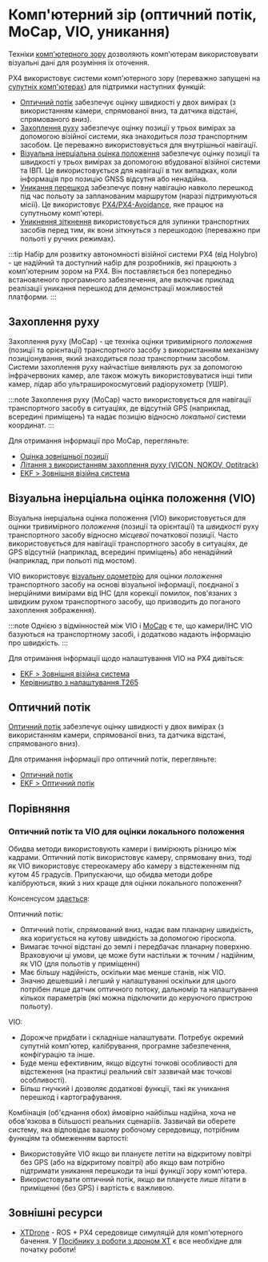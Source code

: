 # Комп'ютерний зір (оптичний потік, MoCap, VIO, уникання)

Техніки [комп'ютерного зору](https://en.wikipedia.org/wiki/Computer_vision) дозволяють комп'ютерам використовувати візуальні дані для розуміння їх оточення.

PX4 використовує системи комп'ютерного зору (переважно запущені на [супутніх комп'ютерах](../companion_computer/README.md)) для підтримки наступних функцій:

- [Оптичний потік](#optical-flow) забезпечує оцінку швидкості у двох вимірах (з використанням камери, спрямованої вниз, та датчика відстані, спрямованого вниз).
- [Захоплення руху](#motion-capture) забезпечує оцінку позиції у трьох вимірах за допомогою візійної системи, яка знаходиться _поза_ транспортним засобом. Це переважно використовується для внутрішньої навігації.
- [Візуальна інерціальна оцінка положення](#visual-inertial-odometry-vio) забезпечує оцінку позиції та швидкості у трьох вимірах за допомогою вбудованої візійної системи та ІВП. Це використовується для навігації в тих випадках, коли інформація про позицію GNSS відсутня або ненадійна.
- [Уникання перешкод](../computer_vision/obstacle_avoidance.md) забезпечує повну навігацію навколо перешкод під час польоту за запланованим маршрутом (наразі підтримуються місії). Це використовує [PX4/PX4-Avoidance](https://github.com/PX4/PX4-Avoidance), яке працює на супутньому комп'ютері.
- [Уникнення зіткнення](../computer_vision/collision_prevention.md) використовується для зупинки транспортних засобів перед тим, як вони зіткнуться з перешкодою (переважно при польоті у ручних режимах).

:::tip
Набір для розвитку автономності візійної системи PX4 (від Holybro) - це надійний та доступний набір для розробників, які працюють з комп'ютерним зором на PX4.
Він поставляється без попередньо встановленого програмного забезпечення, але включає приклад реалізації уникання перешкод для демонстрації можливостей платформи.
:::

## Захоплення руху

Захоплення руху (MoCap) - це техніка оцінки тривимірного _положення_ (позиції та орієнтації) транспортного засобу з використанням механізму позиціонування, який знаходиться _поза_ транспортним засобом. Системи захоплення руху найчастіше виявляють рух за допомогою інфрачервоних камер, але також можуть використовуватися інші типи камер, лідар або ультраширокосмуговий радіорухометр (УШР).

:::note
Захоплення руху (MoCap) часто використовується для навігації транспортного засобу в ситуаціях, де відсутній GPS (наприклад, всередині приміщень) та надає позицію відносно _локальної_ системи координат.
:::

Для отримання інформації про MoCap, перегляньте:

- [Оцінка зовнішньої позиції ](../ros/external_position_estimation.md)
- [Літання з використанням захоплення руху (VICON, NOKOV, Optitrack) ](../tutorials/motion-capture.md)
- [EKF > Зовнішня візійна система ](../advanced_config/tuning_the_ecl_ekf.md#external-vision-system)

## Візуальна інерціальна оцінка положення (VIO)

Візуальна інерціальна оцінка положення (VIO) використовується для оцінки тривимірного _положення_ (позиції та орієнтації) та _швидкості_ руху транспортного засобу відносно _місцевої_ початкової позиції. Часто використовується для навігації транспортного засобу в ситуаціях, де GPS відсутній (наприклад, всередині приміщень) або ненадійний (наприклад, при польоті під мостом).

VIO використовує [візуальну одометрію](https://en.wikipedia.org/wiki/Visual_odometry) для оцінки _положення_ транспортного засобу на основі візуальної інформації, поєднаної з інерційними вимірами від ІНС (для корекції помилок, пов'язаних з швидким рухом транспортного засобу, що призводить до поганого захоплення зображення).

:::note
Однією з відмінностей між VIO і [MoCap](#motion-capture) є те, що камери/ІНС VIO базуються на транспортному засобі, і додатково надають інформацію про швидкість.
:::

Для отримання інформації щодо налаштування VIO на PX4 дивіться:

- [EKF > Зовнішня візійна система ](../advanced_config/tuning_the_ecl_ekf.md#external-vision-system)
- [Керівництво з налаштування T265 ](../peripherals/camera_t265_vio.md)

## Оптичний потік

[Оптичний потік](../sensor/optical_flow.md) забезпечує оцінку швидкості у двох вимірах (з використанням камери, спрямованої вниз, та датчика відстані, спрямованого вниз).

Для отримання інформації про оптичний потік, перегляньте:

- [Оптичний потік](../sensor/optical_flow.md)
- [EKF > Оптичний потік](../advanced_config/tuning_the_ecl_ekf.md#optical-flow)

## Порівняння

### Оптичний потік та VIO для оцінки локального положення

Обидва методи використовують камери і вимірюють різницю між кадрами. Оптичний потік використовує камеру, спрямовану вниз, тоді як VIO використовує стереокамеру або камеру з відстеженням під кутом 45 градусів. Припускаючи, що обидва методи добре калібруються, який з них краще для оцінки локального положення?

Консенсусом [здається](https://discuss.px4.io/t/vio-vs-optical-flow/34680):

Оптичний потік:

- Оптичний потік, спрямований вниз, надає вам планарну швидкість, яка коригується на кутову швидкість за допомогою гіроскопа.
- Вимагає точної відстані до землі і передбачає планарну поверхню. Враховуючи ці умови, це може бути настільки ж точним / надійним, як VIO (для польотів у приміщенні)
- Має більшу надійність, оскільки має менше станів, ніж VIO.
- Значно дешевший і легший у налаштуванні оскільки для цього потрібен лише датчик оптичного потоку, дальномір та налаштування кількох параметрів (які можна підключити до керуючого пристрою польоту).

VIO:

- Дорожче придбати і складніше налаштувати. Потребує окремий супутній комп'ютер, калібрування, програмне забезпечення, конфігурацію та інше.
- Буде менш ефективним, якщо відсутні точкові особливості для відстеження (на практиці реальний світ зазвичай має точкові особливості).
- Більш гнучкий і дозволяє додаткові функції, такі як уникання перешкод і картографування.

Комбінація (об'єднання обох) ймовірно найбільш надійна, хоча не обов'язкова в більшості реальних сценаріїв. Зазвичай ви оберете систему, яка відповідає вашому робочому середовищу, потрібним функціям та обмеженням вартості:

- Використовуйте VIO якщо ви плануєте летіти на відкритому повітрі без GPS (або на відкритому повітрі) або якщо вам потрібно підтримати уникання перешкоди та інші функції зору комп'ютера.
- Використовувати оптичний потік, якщо ви плануєте лише літати в приміщенні (без GPS) і вартість є важливою.

## Зовнішні ресурси

- [XTDrone](https://github.com/robin-shaun/XTDrone/blob/master/README.en.md) - ROS + PX4 середовище симуляцій для комп'ютерного бачення. У [Посібнику з роботи з дроном XT](https://www.yuque.com/xtdrone/manual_en) є все необхідне для початку роботи!
